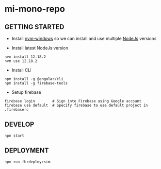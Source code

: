 # mi-mono-repo

## GETTING STARTED

- Install [nvm-windows](https://github.com/coreybutler/nvm-windows) so we can install and use multiple [NodeJs](https://nodejs.org/en/) versions

- Install latest NodeJs version

```npm
nvm install 12.18.2
nvm use 12.18.2
```

- Install CLI

```npm
npm install -g @angular/cli
npm install -g firebase-tools
```

- Setup firebase

```firebase
firebase login        # Sign into Firebase using Google account
firebase use default  # Specify firebase to use default project in .firebaserc
```

## DEVELOP

```npm
npm start
```

## DEPLOYMENT

```npm
npm run fb:deploy:sim
```
